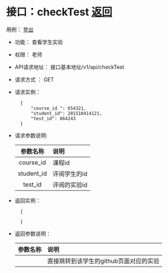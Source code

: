 
# 接口：checkTest  [返回](../README.md)
用例： [登出](../用例/登出.md)

- 功能：
    查看学生实验
    
- 权限：
    老师    
    
- API请求地址： 
    接口基本地址/v1/api/checkTest

- 请求方式 ：
    GET

- 请求实例：

        {
            "course_id ": 654321,
            "student_id": 201510414121,
            "test_id": 864243
        }
        
- 请求参数说明:        

  |参数名称|说明|
  |:---------:|:--------------------------------------------------------|      
  |course_id| 课程id |
  |student_id| 评阅学生的id |
  |test_id| 评阅的实验id |
  

- 返回实例：

        {         
            
        }
 
- 返回参数说明：    
 
  |参数名称|说明|
  |:---------:|:--------------------------------------------------------|      
  | | 直接跳转到该学生的github页面对应的实验 |


